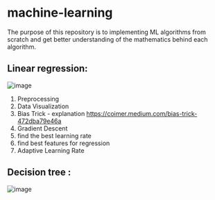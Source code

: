 # machine-learning

The purpose of this repository is to implementing ML algorithms from scratch and get better understanding of the mathematics behind each algorithm.

## Linear regression:
![image](https://user-images.githubusercontent.com/70089477/115104659-a2b03380-9f62-11eb-8f9a-fc9b6a3d375b.png)

1)  Preprocessing
2)  Data Visualization
3)  Bias Trick - explanation https://coimer.medium.com/bias-trick-472dba79e46a
4)  Gradient Descent
5)  find the best learning rate
6)  find best features for regression
7)  Adaptive Learning Rate

## Decision tree :
![image](https://user-images.githubusercontent.com/70089477/115104644-91672700-9f62-11eb-8d3a-c8ca88b50ea5.png)

